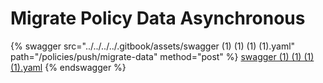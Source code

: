 # Migrate Policy Data Asynchronous



{% swagger src="../../../../.gitbook/assets/swagger (1) (1) (1) (1).yaml" path="/policies/push/migrate-data" method="post" %}
[swagger (1) (1) (1) (1).yaml](<../../../../.gitbook/assets/swagger (1) (1) (1) (1).yaml>)
{% endswagger %}
